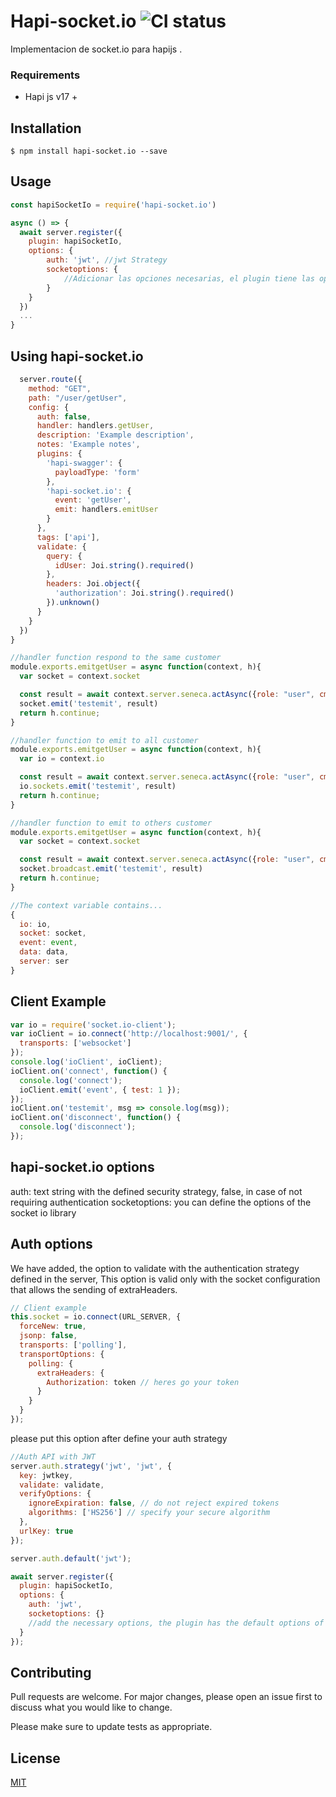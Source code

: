 # Hapi-socket.io ![CI status](https://img.shields.io/badge/build-passing-brightgreen.svg)

Implementacion de socket.io para hapijs .

### Requirements

- Hapi js v17 +

## Installation

`$ npm install hapi-socket.io --save`

## Usage

```js
const hapiSocketIo = require('hapi-socket.io')

async () => {
  await server.register({
    plugin: hapiSocketIo,
    options: {
        auth: 'jwt', //jwt Strategy
        socketoptions: {
            //Adicionar las opciones necesarias, el plugin tiene las opciones por defecto de socket.io las cuales puede ver en https://socket.io/docs/server-api/#new-server-httpserver-options
        }
    }
  })
  ...
}
```

## Using hapi-socket.io

```js
  server.route({
    method: "GET",
    path: "/user/getUser",
    config: {
      auth: false,
      handler: handlers.getUser,
      description: 'Example description',
      notes: 'Example notes',
      plugins: {
        'hapi-swagger': {
          payloadType: 'form'
        },
        'hapi-socket.io': {
          event: 'getUser',
          emit: handlers.emitUser
        }
      },
      tags: ['api'],
      validate: {
        query: {
          idUser: Joi.string().required()
        },
        headers: Joi.object({
          'authorization': Joi.string().required()
        }).unknown()
      }
    }
  })
}

//handler function respond to the same customer
module.exports.emitgetUser = async function(context, h){
  var socket = context.socket

  const result = await context.server.seneca.actAsync({role: "user", cmd: "getUser", payload : context.data, token : ""});
  socket.emit('testemit', result)
  return h.continue;
}

//handler function to emit to all customer
module.exports.emitgetUser = async function(context, h){
  var io = context.io

  const result = await context.server.seneca.actAsync({role: "user", cmd: "getUser", payload : context.data, token : ""});
  io.sockets.emit('testemit', result)
  return h.continue;
}

//handler function to emit to others customer
module.exports.emitgetUser = async function(context, h){
  var socket = context.socket

  const result = await context.server.seneca.actAsync({role: "user", cmd: "getUser", payload : context.data, token : ""});
  socket.broadcast.emit('testemit', result)
  return h.continue;
}

//The context variable contains...
{
  io: io,
  socket: socket,
  event: event,
  data: data,
  server: ser
}
```

## Client Example

```js
var io = require('socket.io-client');
var ioClient = io.connect('http://localhost:9001/', {
  transports: ['websocket']
});
console.log('ioClient', ioClient);
ioClient.on('connect', function() {
  console.log('connect');
  ioClient.emit('event', { test: 1 });
});
ioClient.on('testemit', msg => console.log(msg));
ioClient.on('disconnect', function() {
  console.log('disconnect');
});
```

## hapi-socket.io options

auth: text string with the defined security strategy, false, in case of not requiring authentication
socketoptions: you can define the options of the socket io library

## Auth options

We have added, the option to validate with the authentication strategy defined in the server, This option is valid only with the socket configuration that allows the sending of extraHeaders.

```js
// Client example
this.socket = io.connect(URL_SERVER, {
  forceNew: true,
  jsonp: false,
  transports: ['polling'],
  transportOptions: {
    polling: {
      extraHeaders: {
        Authorization: token // heres go your token
      }
    }
  }
});
```

please put this option after define your auth strategy

```js
//Auth API with JWT
server.auth.strategy('jwt', 'jwt', {
  key: jwtkey,
  validate: validate,
  verifyOptions: {
    ignoreExpiration: false, // do not reject expired tokens
    algorithms: ['HS256'] // specify your secure algorithm
  },
  urlKey: true
});

server.auth.default('jwt');

await server.register({
  plugin: hapiSocketIo,
  options: {
    auth: 'jwt',
    socketoptions: {}
    //add the necessary options, the plugin has the default options of socket.io which you can see in https://socket.io/docs/server-api/#new-server-httpserver-options
  }
});
```

## Contributing

Pull requests are welcome. For major changes, please open an issue first to discuss what you would like to change.

Please make sure to update tests as appropriate.

## License

[MIT](https://choosealicense.com/licenses/mit/)

```

```
